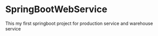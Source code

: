 # SpringBootWebService
This my first springboot project for production service and warehouse service
